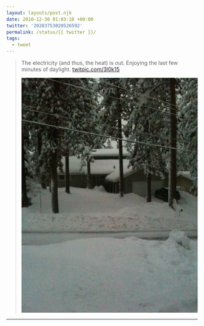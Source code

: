 ```yaml
---
layout: layouts/post.njk
date: 2010-12-30 01:03:18 +00:00
twitter: '20283753020526592'
permalink: /status/{{ twitter }}/
tags: 
  - tweet
---
```


> The electricity (and thus, the heat) is out. Enjoying the last few minutes of daylight. [twitpic.com/3l0k15](http://twitpic.com/3l0k15)
> 
> ![snowy neighborhood](/img/216696425.jpg)

---

